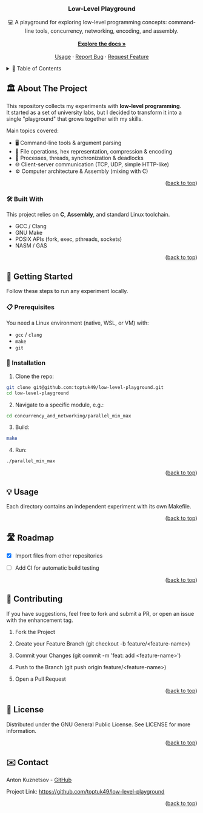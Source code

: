 <a id="readme-top"></a>

<!-- PROJECT LOGO -->
<br />
<div align="center">
  <h3 align="center">Low-Level Playground</h3>

  <p align="center">
    💻 A playground for exploring low-level programming concepts: command-line tools, concurrency, networking, encoding, and assembly.<br />
    <br />
    <a href="#about-the-project"><strong>Explore the docs »</strong></a>
    <br />
    <br />
    <a href="#usage">Usage</a>
    ·
    <a href="https://github.com/toptuk49/low-level-playground/issues">Report Bug</a>
    ·
    <a href="https://github.com/toptuk49/low-level-playground/issues">Request Feature</a>
  </p>
</div>

<!-- TABLE OF CONTENTS -->
<details>
  <summary>📖 Table of Contents</summary>
  <ol>
    <li><a href="#about-the-project">🏛 About The Project</a></li>
    <li><a href="#built-with">🛠 Built With</a></li>
    <li>
      <a href="#getting-started">🚀 Getting Started</a>
      <ul>
        <li><a href="#prerequisites">📋 Prerequisites</a></li>
        <li><a href="#installation">💾 Installation</a></li>
      </ul>
    </li>
    <li><a href="#usage">💡 Usage</a></li>
    <li><a href="#roadmap">🛣 Roadmap</a></li>
    <li><a href="#contributing">🤝 Contributing</a></li>
    <li><a href="#license">📄 License</a></li>
    <li><a href="#contact">✉️ Contact</a></li>
  </ol>
</details>

<!-- ABOUT THE PROJECT -->

## 🏛 About The Project

This repository collects my experiments with **low-level programming**.  
It started as a set of university labs, but I decided to transform it into a single "playground" that grows together with my skills.

Main topics covered:

- 🖥 Command-line tools & argument parsing
- 📂 File operations, hex representation, compression & encoding
- 🧵 Processes, threads, synchronization & deadlocks
- 🌐 Client-server communication (TCP, UDP, simple HTTP-like)
- ⚙️ Computer architecture & Assembly (mixing with C)

<p align="right">(<a href="#readme-top">back to top</a>)</p>

### 🛠 Built With

This project relies on **C**, **Assembly**, and standard Linux toolchain.

- GCC / Clang
- GNU Make
- POSIX APIs (fork, exec, pthreads, sockets)
- NASM / GAS

<p align="right">(<a href="#readme-top">back to top</a>)</p>

<!-- GETTING STARTED -->

## 🚀 Getting Started

Follow these steps to run any experiment locally.

### 📋 Prerequisites

You need a Linux environment (native, WSL, or VM) with:

- `gcc` / `clang`
- `make`
- `git`

### 💾 Installation

1. Clone the repo:

```sh
git clone git@github.com:toptuk49/low-level-playground.git
cd low-level-playground
```

2. Navigate to a specific module, e.g.:

```sh
cd concurrency_and_networking/parallel_min_max
```

3. Build:

```sh
make
```

4. Run:

```sh
./parallel_min_max
```

<p align="right">(<a href="#readme-top">back to top</a>)</p>

<!-- USAGE EXAMPLES -->

## 💡 Usage

Each directory contains an independent experiment with its own Makefile.

<p align="right">(<a href="#readme-top">back to top</a>)</p>

<!-- ROADMAP -->

## 🛣 Roadmap

- [x] Import files from other repositories

- [ ] Add CI for automatic build testing

<p align="right">(<a href="#readme-top">back to top</a>)</p>

<!-- CONTRIBUTING -->

## 🤝 Contributing

If you have suggestions, feel free to fork and submit a PR, or open an issue with the enhancement tag.

1. Fork the Project

2. Create your Feature Branch (git checkout -b feature/\<feature-name\>)

3. Commit your Changes (git commit -m 'feat: add \<feature-name\>')

4. Push to the Branch (git push origin feature/\<feature-name\>)

5. Open a Pull Request

<p align="right">(<a href="#readme-top">back to top</a>)</p>

<!-- LICENSE -->

## 📄 License

Distributed under the GNU General Public License. See LICENSE for more information.

<p align="right">(<a href="#readme-top">back to top</a>)</p>

<!-- CONTACT -->

## ✉️ Contact

Anton Kuznetsov - <a href="https://github.com/toptuk49">GitHub</a>

Project Link: https://github.com/toptuk49/low-level-playground

<p align="right">(<a href="#readme-top">back to top</a>)</p>

